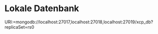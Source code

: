 # Lokale Datenbank

URI:=mongodb://localhost:27017,localhost:27018,localhost:27019/xcp_db?replicaSet=rs0
